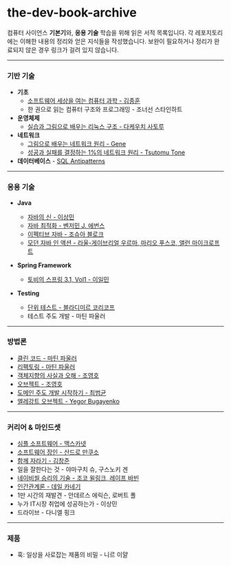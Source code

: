 # the-dev-book-archive


컴퓨터 사이언스 **기본기**와, **응용 기술** 학습을 위해 읽은 서적 목록입니다. 각 레포지토리에는 이해한 내용의 정리와 얻은 지식들을 작성했습니다. 보완이 필요하거나 정리가 완료되지 않은 경우 링크가 걸려 있지 않습니다. 

---

### 기반 기술
- **기초**
	- [소프트웨어 세상을 여는 컴퓨터 과학 - 김종훈](https://github.com/leeho1110/computer-science-opens-the-world-of-software)
	- 한 권으로 읽는 컴퓨터 구조와 프로그래밍 - 조너선 스타인하트
- **운영체제**
	- [실습과 그림으로 배우는 리눅스 구조 - 다케우치 사토루](https://github.com/leeho1110/learn-linux-structure-by-illustration-and-kata)
- **네트워크**
	- [그림으로 배우는 네트워크 원리 - Gene](https://github.com/leeho1110/learn-how-to-network-works-by-illustration)
	- [성공과 실패를 결정하는 1%의 네트워크 원리 - Tsutomu Tone](https://github.com/leeho1110/1-percent-network-principle-that-determines-success-or-failure)
 - **데이터베이스**
        - [SQL Antipatterns](https://github.com/leeho1110/sql-antipatterns)

---

### 응용 기술

- **Java**
	- [자바의 신 - 이상민](https://github.com/leeho1110/godofjava)
	- [자바 최적화 - 벤저민 J. 에번스](https://github.com/leeho1110/optimizing-Java)
	- [이펙티브 자바 - 조슈아 블로크](https://github.com/leeho1110/effective-java)
	- [모던 자바 인 액션 - 라울-게이브리얼 우르마, 마리오 푸스코, 앨런 마이크로프트](https://github.com/leeho1110/modern-java-in-action)
- **Spring Framework**
	- [토비의 스프링 3.1, Vol1 - 이일민](https://github.com/leeho1110/tobys-spring-3.1-vol1)

- **Testing**
	- [단위 테스트 - 블라디미르 코리코프](https://github.com/leeho1110/unit-test)
	- 테스트 주도 개발 - 마틴 파울러
---

### 방법론

- [클린 코드 - 마틴 파울러](https://github.com/leeho1110/clean-code)
- [리팩토링 - 마틴 파울러](https://github.com/leeho1110/refactoring)
- [객체지향의 사실과 오해 - 조영호](https://github.com/leeho1110/the-essense-of-object-orientation)
- [오브젝트 - 조영호](https://github.com/leeho1110/object)
- [도메인 주도 개발 시작하기 - 최범균](https://github.com/leeho1110/Getting-Started-with-Domain-Driven-Development)
- [엘레강트 오브젝트 - Yegor Bugayenko](https://github.com/leeho1110/elegant-object)

---

### 커리어 & 마인드셋

- [심플 소프트웨어 - 맥스카넷](https://github.com/leeho1110/simple-software)
- [소프트웨어 장인 - 산드로 만쿠소](https://github.com/leeho1110/the-software-craftsman)
- [함께 자라기 - 김창준](https://github.com/leeho1110/growing-up-together)
- 일을 잘한다는 것 - 야마구치 슈, 구스노키 겐
- [네이비씰 승리의 기술 - 조코 윌링크, 레이프 바빈](https://github.com/leeho1110/extreme-ownership)
- [인간관계론 - 데일 카네기](https://github.com/leeho1110/How-to-Win-Friends-Influence-People)
- 1만 시간의 재발견 - 안데르스 에릭슨, 로버트 폴
- 누가 IT시장 취업에 성공하는가 - 이상민
- 드라이브 - 다니엘 핑크

---

### 제품

- 훅: 일상을 사로잡는 제품의 비밀 - 니르 이얄
